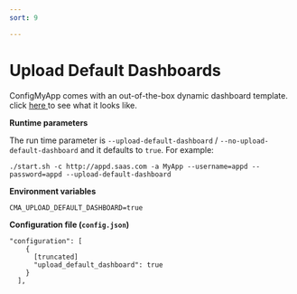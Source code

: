 ```yaml
---
sort: 9

---
```

# Upload Default Dashboards

ConfigMyApp comes with an out-of-the-box dynamic dashboard template. click <a href="https://appdynamics.github.io/ConfigMyApp/introduction/5-sample-output.html" target="_blank"> here </a> to see what it looks like.

<b> Runtime parameters</b>

The run time parameter is `--upload-default-dashboard` / `--no-upload-default-dashboard` and it defaults to `true`. For example: 

`./start.sh -c http://appd.saas.com -a MyApp --username=appd --password=appd --upload-default-dashboard`

<b>Environment variables</b>

`CMA_UPLOAD_DEFAULT_DASHBOARD=true`

<b>Configuration file (`config.json`)</b>

```
"configuration": [ 
    {
      [truncated]
      "upload_default_dashboard": true
    }
  ],

```
